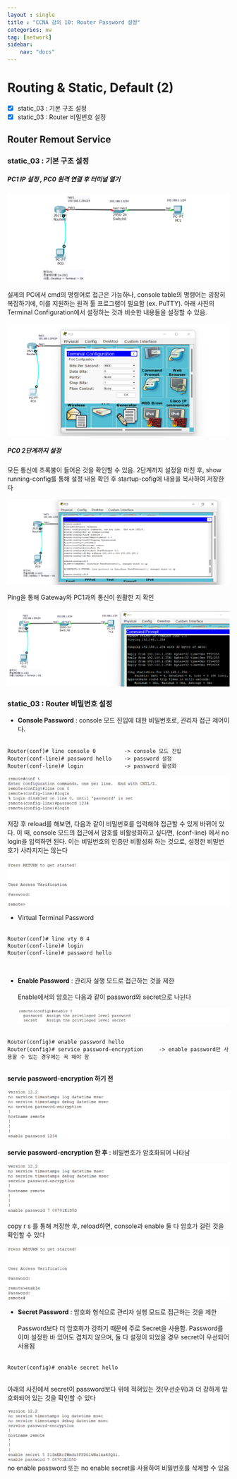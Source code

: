 ```yaml
---
layout : single
title : "CCNA 강의 10: Router Password 설정"
categories: nw
tag: [network]
sidebar:
    nav: "docs"
---
```


# Routing & Static, Default (2)

-  [x] static_03 : 기본 구조 설정
-  [x] static_03 : Router 비밀번호 설정

## Router Remout Service

### static_03 : 기본 구조 설정
##### PC1 IP 설정 , PC0 원격 연결 후 터미널 열기
<img src = "/images/network/packet_tracer/29.png">

실제의 PC에서 cmd의 명령어로 접근은 가능하나, console table의 명령어는 굉장히 복잡하기에, 이를 지원하는 원격 툴 프로그램이 필요함 (ex. PuTTY). 아래 사진의 Terminal Configuration에서 설정하는 것과 비슷한 내용들을 설정할 수 있음. <br><Br>
<img src = "/images/network/packet_tracer/28.png">

##### PC0 2단계까지 설정
모든 통신에 초록불이 들어온 것을 확인할 수 있음. 2단계까지 설정을 마친 후, show running-config를 통해 설정 내용 확인 후 startup-cofig에 내용을 복사하여 저장한다<br><Br>
<img src = "/images/network/packet_tracer/30.png">

Ping을 통해 Gateway와 PC1과의 통신이 원활한 지 확인<br><Br>
<img src = "/images/network/packet_tracer/31.png">

### static_03 : Router 비밀번호 설정

- **Console Password** : console 모드 진입에 대한 비밀번호로, 관리자 접근 제어이다.<br><br>
```
Router(conf)# line console 0         -> console 모드 진입
Router(conf-line)# password hello    -> password 설정
Router(conf-line)# login             -> password 활성화
```
<img src = "/images/network/packet_tracer/32.png"><br><br>
저장 후 reload를 해보면, 다음과 같이 비밀번호를 입력해야 접근할 수 있게 바뀌어 있다. 이 때, console 모드의 접근에서 암호를 비활성화하고 싶다면, (conf-line) 에서 no login을 입력하면 된다. 이는 비밀번호의 인증만 비활성화 하는 것으로, 설정한 비밀번호가 사라지지는 않는다<br><br>
<img src = "/images/network/packet_tracer/33.png">
<br>

- Virtual Terminal Password<br><br>
```
Router(conf)# line vty 0 4
Router(conf-line)# login
Router(conf-line)# password hello
```
<br>

- **Enable Password** : 관리자 실행 모드로 접근하는 것을 제한<br><br>
Enable에서의 암호는 다음과 같이 password와 secret으로 나뉜다<br><br>
<img src = "/images/network/packet_tracer/34.png"><br><br>
```
Router(config)# enable password hello
Router(config)# service password-encryption     -> enable password만 사용할 수 있는 경우에는 꼭 해야 함
```
<br> **servie password-encryption 하기 전**<br><br>
<img src = "/images/network/packet_tracer/35.png"><br><br> 
**servie password-encryption 한 후** : 비밀번호가 암호화되어 나타남<br><br>
<img src = "/images/network/packet_tracer/36.png"><br><br>
copy r s 를 통해 저장한 후, reload하면, console과 enable 둘 다 암호가 걸린 것을 확인할 수 있다<br><br>
<img src = "/images/network/packet_tracer/37.png"><br>

- **Secret Password** : 암호화 형식으로 관리자 실행 모드로 접근하는 것을 제한<br><br>
Password보다 더 암호화가 강하기 때문에 주로 Secret을 사용함. Password를 이미 설정한 바 있어도 겹치지 않으며, 둘 다 설정이 되었을 경우 secret이 우선되어 사용됨<br><Br>
```
Router(config)# enable secret hello
```
<br> 아래의 사진에서 secret이 password보다 위에 적혀있는 것(우선순위)과 더 강하게 암호화되어 있는 것을 확인할 수 있다<br><br>
<img src = "/images/network/packet_tracer/38.png"><br>
no enable password 또는 no enable secret을 사용하여 비밀번호를 삭제할 수 있음


